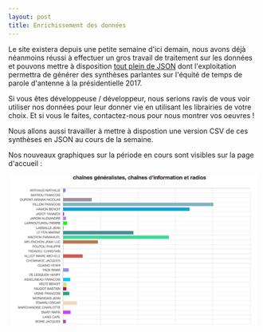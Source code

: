 ```yaml
---
layout: post
title: Enrichissement des données
---
```


<p>
Le site existera depuis une petite semaine d'ici demain, nous avons déjà néanmoins réussi à effectuer un gros travail de traitement sur les données et pouvons mettre à disposition <a href="/api-json">tout plein de JSON</a> dont l'exploitation permettra de générer des synthèses parlantes sur l'équité de temps de parole d'antenne à la présidentielle 2017.
</p>

<p>Si vous êtes développeuse / développeur, nous serions ravis de vous voir utiliser nos données pour leur donner vie en utilisant les librairies de votre choix. Et si vous le faites, contactez-nous pour nous montrer vos oeuvres ! </p>

<p>Nous allons aussi travailler à mettre à dispostion une version CSV de ces synthèses en JSON au cours de la semaine.</p>

<p>Nos nouveaux graphiques sur la période en cours sont visibles sur la page d'accueil : </p>

<div style="text-align:center">
<a href="/">
<img height="300px" src="/images/graphique-accueil.png" />
</a>
</div>
